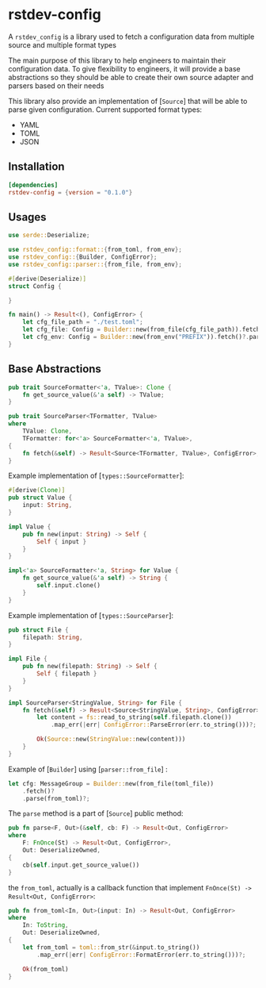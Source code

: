 # rstdev-config

A `rstdev_config` is a library used to fetch a configuration data
from multiple source and multiple format types

The main purpose of this library to help engineers to maintain their configuration
data. To give flexibility to engineers, it will provide a base abstractions 
so they should be able to create their own source adapter and parsers based on their needs

This library also provide an implementation of [`Source`] that will be able to parse given configuration.
Current supported format types:
- YAML
- TOML
- JSON

## Installation

```toml
[dependencies]
rstdev-config = {version = "0.1.0"}
```

## Usages 

```rust
use serde::Deserialize;

use rstdev_config::format::{from_toml, from_env};
use rstdev_config::{Builder, ConfigError};
use rstdev_config::parser::{from_file, from_env};

#[derive(Deserialize)]
struct Config {

}

fn main() -> Result<(), ConfigError> {
    let cfg_file_path = "./test.toml";
    let cfg_file: Config = Builder::new(from_file(cfg_file_path)).fetch()?.parse(from_toml)?;
    let cfg_env: Config = Builder::new(from_env("PREFIX")).fetch()?.parse(from_env)?;
}
```

## Base Abstractions

```rust
pub trait SourceFormatter<'a, TValue>: Clone {
    fn get_source_value(&'a self) -> TValue;
}

pub trait SourceParser<TFormatter, TValue>
where
    TValue: Clone,
    TFormatter: for<'a> SourceFormatter<'a, TValue>,
{
    fn fetch(&self) -> Result<Source<TFormatter, TValue>, ConfigError>;
}

```

Example implementation of [`types::SourceFormatter`]:

```rust
#[derive(Clone)]
pub struct Value {
    input: String,
}

impl Value {
    pub fn new(input: String) -> Self {
        Self { input }
    }
}

impl<'a> SourceFormatter<'a, String> for Value {
    fn get_source_value(&'a self) -> String {
        self.input.clone()
    }
}

```

Example implementation of [`types::SourceParser`]:

```rust
pub struct File {
    filepath: String,
}

impl File {
    pub fn new(filepath: String) -> Self {
        Self { filepath }
    }
}

impl SourceParser<StringValue, String> for File {
    fn fetch(&self) -> Result<Source<StringValue, String>, ConfigError> {
        let content = fs::read_to_string(self.filepath.clone())
            .map_err(|err| ConfigError::ParseError(err.to_string()))?;

        Ok(Source::new(StringValue::new(content)))
    }
}

```

Example of [`Builder`] using [`parser::from_file`] :

```rust
let cfg: MessageGroup = Builder::new(from_file(toml_file))
    .fetch()?
    .parse(from_toml)?;
```

The `parse` method is a part of [`Source`] public method:

```rust
pub fn parse<F, Out>(&self, cb: F) -> Result<Out, ConfigError>
where
    F: FnOnce(St) -> Result<Out, ConfigError>,
    Out: DeserializeOwned,
{
    cb(self.input.get_source_value())
}
```

the `from_toml`, actually is a callback function that implement `FnOnce(St) -> Result<Out, ConfigError>`:

```rust
pub fn from_toml<In, Out>(input: In) -> Result<Out, ConfigError>
where
    In: ToString,
    Out: DeserializeOwned,
{
    let from_toml = toml::from_str(&input.to_string())
        .map_err(|err| ConfigError::FormatError(err.to_string()))?;

    Ok(from_toml)
}
```
